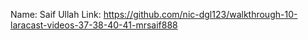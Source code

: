 Name: Saif Ullah
Link: https://github.com/nic-dgl123/walkthrough-10-laracast-videos-37-38-40-41-mrsaif888